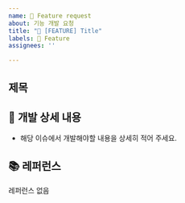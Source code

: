 ```yaml
---
name: 🐣 Feature request
about: 기능 개발 요청
title: "🐣 [FEATURE] Title"
labels: 🐣 Feature
assignees: ''

---
```


## 제목

## 📝 개발 상세 내용
- 해당 이슈에서 개발해야할 내용을 상세히 적어 주세요.

## 📚 레퍼런스
레퍼런스 없음
